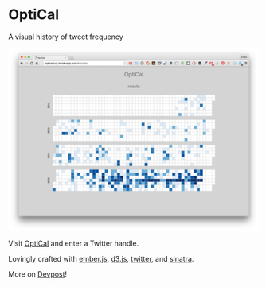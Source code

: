 # OptiCal

A visual history of tweet frequency

![optical](optical.png)

Visit [OptiCal](http://opticalfuzz.herokuapp.com/) and enter a Twitter handle.

Lovingly crafted with [ember.js](http://emberjs.com/), [d3.js](http://d3js.org/), [twitter](https://github.com/sferik/twitter), and [sinatra](http://www.sinatrarb.com/).

More on [Devpost](http://devpost.com/software/optical)!
